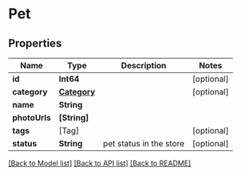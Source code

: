 # Pet

## Properties
Name | Type | Description | Notes
------------ | ------------- | ------------- | -------------
**id** | **Int64** |  | [optional] 
**category** | [**Category**](Category.md) |  | [optional] 
**name** | **String** |  | 
**photoUrls** | **[String]** |  | 
**tags** | [Tag] |  | [optional] 
**status** | **String** | pet status in the store | [optional] 

[[Back to Model list]](../README.md#documentation-for-models) [[Back to API list]](../README.md#documentation-for-api-endpoints) [[Back to README]](../README.md)


